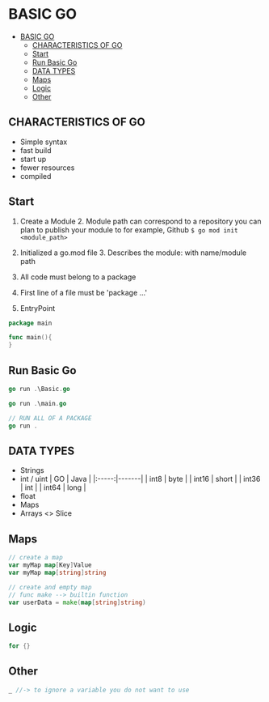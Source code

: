 # BASIC GO

- [BASIC GO](#basic-go)
  - [CHARACTERISTICS OF GO](#characteristics-of-go)
  - [Start](#start)
  - [Run Basic Go](#run-basic-go)
  - [DATA TYPES](#data-types)
  - [Maps](#maps)
  - [Logic](#logic)
  - [Other](#other)

## CHARACTERISTICS OF GO

- Simple syntax
- fast build
- start up
- fewer resources
- compiled

## Start

1. Create a Module
   2. Module path can correspond to a repository you can plan to publish your module to for example, Github
`$ go mod init <module_path>`

2. Initialized a go.mod file
   3. Describes the module: with name/module path

3. All code must belong to a package
4. First line of a file must be 'package ...'
5. EntryPoint

```Go
package main

func main(){
}
```

## Run Basic Go

```go
go run .\Basic.go

go run .\main.go

// RUN ALL OF A PACKAGE
go run .
```

## DATA TYPES

- Strings
- int / uint
|  GO   | Java  |
|:-----:|-------|
| int8  | byte  |
| int16 | short |
| int36 | int   |
| int64 | long  |
- float
- Maps
- Arrays <> Slice

## Maps

```go
// create a map
var myMap map[Key]Value
var myMap map[string]string

// create and empty map
// func make --> builtin function
var userData = make(map[string]string) 
```

## Logic

```go
for {}

```

## Other

```go
_ //-> to ignore a variable you do not want to use
```
